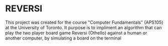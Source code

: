 # REVERSI
This project was created for the course "Computer Fundamentals" (APS105) at the University of Toronto. It purpose is to impliment an algorithm that can play the two player board game Reversi (Othello) against a human or another computer, by simulating a board on the terminal

